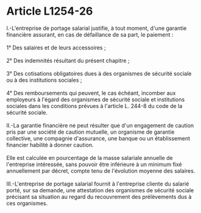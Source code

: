 # Article L1254-26

<p align="left">
  I.-L'entreprise de portage salarial justifie, à tout moment, d'une garantie financière assurant, en cas de défaillance de sa part, le paiement : <br /> <br /> 1° Des salaires et de leurs accessoires ; <br /> <br /> 2° Des indemnités résultant du présent chapitre ; <br /> <br /> 3° Des cotisations obligatoires dues à des organismes de sécurité sociale ou à des institutions sociales ; <br /> <br /> 4° Des remboursements qui peuvent, le cas échéant, incomber aux employeurs à l'égard des organismes de sécurité sociale et institutions sociales dans les conditions prévues à l'article L. 244-8 du code de la sécurité sociale. <br /> <br /> II.-La garantie financière ne peut résulter que d'un engagement de caution pris par une société de caution mutuelle, un organisme de garantie collective, une compagnie d'assurance, une banque ou un établissement financier habilité à donner caution. <br /> <br /> Elle est calculée en pourcentage de la masse salariale annuelle de l'entreprise intéressée, sans pouvoir être inférieure à un minimum fixé annuellement par décret, compte tenu de l'évolution moyenne des salaires. <br /> <br /> III.-L'entreprise de portage salarial fournit à l'entreprise cliente du salarié porté, sur sa demande, une attestation des organismes de sécurité sociale précisant sa situation au regard du recouvrement des prélèvements dus à ces organismes.
</p>